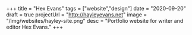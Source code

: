 +++
title = "Hex Evans"
tags = ["website","design"]
date = "2020-09-20"
draft = true
projectUrl = "http://hayleyevans.net"
image = "/img/websites/hayley-site.png"
desc = "Portfolio website for writer and editor Hex Evans."
+++
